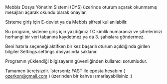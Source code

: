 Mebbis Dosya Yönetim Sistemi (DYS) üzerinde oturum açarak okunmamış mesajları açarak okundu olarak onaylar.

Sisteme giriş için E-devlet ya da Mebbis şifresi kullanılabilir.

Bu program, sisteme giriş için yazdığınız TC kimlik numaranızı ve şifrelerinizi herhangi bir veri tabanına kaydetmez ya da 3. şahıslara göndermez.

Beni hatırla seçeneği aktifken bir kez başarılı oturum açıldığında girilen bilgiler Settings.settings dosyasında saklanır. 

Programın yüklendiği bilgisayarın güvenliğinden kullanıcı sorumludur.

Tamamen ücretsizdir. İsterseniz FAST ile eposta hesabım ( ozerkon@gmail.com ) üzerinden bir kahve ısmarlayabilisiniz :)
